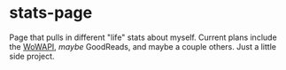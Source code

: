 # stats-page
Page that pulls in different "life" stats about myself.  Current plans include the [WoWAPI](www.google.com), *maybe* GoodReads, and maybe a couple others.  Just a little side project.
